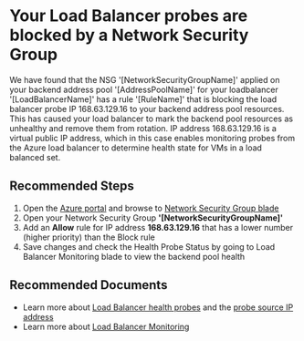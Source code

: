 <properties
pageTitle="Microsoft Azure has information regarding your Load Balancer"
description="Microsoft Azure has information regarding your Load Balancer"
infoBubbleText="Microsoft Azure has information regarding your Load Balancer. Please see details to the right."
service="microsoft.network"
resource="loadbalancer"
authors="chadmath, ramandhillon84"
ms.author="chadmat, rdhillon"
displayOrder=""
articleId="VmNotRespondingToLoadBalancerProbe"
diagnosticScenario="VmNotRespondingToLoadBalancerProbe"
selfHelpType="Diagnostics"
supportTopicIds=""
resourceTags="windows"
productPesIds=""
cloudEnvironments="Public, Fairfax, Mooncake, usnat, ussec"
ownershipId="CloudNet_LoadBalancer"
/>

# Your Load Balancer probes are blocked by a Network Security Group
<!--issueDescription-->
We have found that the NSG '<!--$NetworkSecurityGroupName-->[NetworkSecurityGroupName]<!--/$NetworkSecurityGroupName-->' applied on your backend address pool '<!--$AddressPoolName-->[AddressPoolName]<!--/$AddressPoolName-->' for your loadbalancer '<!--$LoadBalancerName-->[LoadBalancerName]<!--/$LoadBalancerName-->' has a rule '<!--$RuleName-->[RuleName]<!--/$RuleName-->' that is blocking the load balancer probe IP 168.63.129.16 to your backend address pool resources. This has caused your load balancer to mark the backend pool resources as unhealthy and remove them from rotation. IP address 168.63.129.16 is a virtual public IP address, which in this case enables monitoring probes from the Azure load balancer to determine health state for VMs in a load balanced set.
<!--/issueDescription-->

## **Recommended Steps**

1. Open the [Azure portal](https://portal.azure.com) and browse to [Network Security Group blade](https://portal.azure.com/?feature.customportal=false#blade/HubsExtension/Resources/resourceType/Microsoft.Network%2FNetworkSecurityGroups)
2. Open your Network Security Group **'<!--$NetworkSecurityGroupName-->[NetworkSecurityGroupName]<!--/$NetworkSecurityGroupName-->'**
3. Add an **Allow** rule for IP address **168.63.129.16** that has a lower number (higher priority) than the Block rule
4. Save changes and check the Health Probe Status by going to Load Balancer Monitoring blade to view the backend pool health

## **Recommended Documents**
* Learn more about [Load Balancer health probes](https://docs.microsoft.com/azure/load-balancer/load-balancer-custom-probe-overview) and the [probe source IP address](https://docs.microsoft.com/azure/load-balancer/load-balancer-custom-probe-overview#probesource)
* Learn more about [Load Balancer Monitoring](https://docs.microsoft.com/azure/load-balancer/load-balancer-standard-diagnostics)

